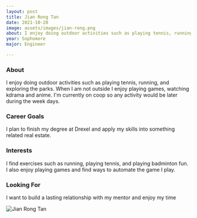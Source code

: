 ```yaml
---
layout: post
title: Jian Rong Tan 
date: 2021-10-20
image: assets/images/jian-rong.png
about: I enjoy doing outdoor activities such as playing tennis, running, and exploring the parks. When I am not outside I enjoy playing games, watching kdrama and anime. I'm currently on coop so any activity would be later during the week days.
year: Sophomore
major: Engineer

---
```


### About

I enjoy doing outdoor activities such as playing tennis, running, and exploring the parks. When I am not outside I enjoy playing games, watching kdrama and anime. I'm currently on coop so any activity would be later during the week days.

### Career Goals

I plan to finish my degree at Drexel and apply my skills into something related real estate. 

### Interests

I find exercises such as running, playing tennis, and playing badminton fun. I also enjoy playing games and find ways to automate the game I play. 

### Looking For

I want to build a lasting relationship with my mentor and enjoy my time 

<div class="text-center my-5">
    <img src="https://sase-drexel.github.io/mentorship-2021/assets/images/jian-rong.png" alt="Jian Rong Tan" class="rounded post-img" />
</div>

